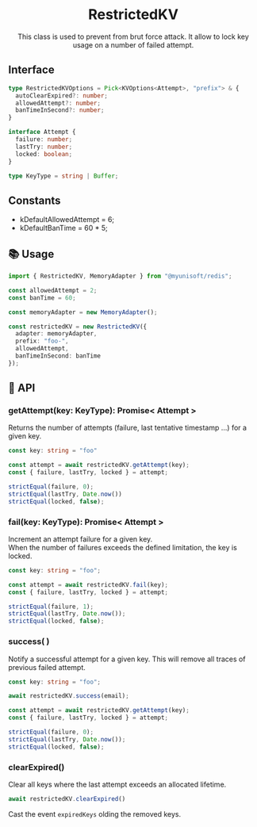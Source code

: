 <h1 align="center">
  RestrictedKV
</h1>

<p align="center">
  This class is used to prevent from brut force attack. It allow to lock key usage on a number of failed attempt.
</p>


## Interface

```ts
type RestrictedKVOptions = Pick<KVOptions<Attempt>, "prefix"> & {
  autoClearExpired?: number;
  allowedAttempt?: number;
  banTimeInSecond?: number;
}

interface Attempt {
  failure: number;
  lastTry: number;
  locked: boolean;
}

type KeyType = string | Buffer;
```

## Constants

- kDefaultAllowedAttempt = 6;
- kDefaultBanTime = 60 * 5;

## 📚 Usage

```ts
import { RestrictedKV, MemoryAdapter } from "@myunisoft/redis";

const allowedAttempt = 2;
const banTime = 60;

const memoryAdapter = new MemoryAdapter();

const restrictedKV = new RestrictedKV({
  adapter: memoryAdapter,
  prefix: "foo-",
  allowedAttempt,
  banTimeInSecond: banTime
});
```

## 📜 API

### getAttempt(key: KeyType): Promise< Attempt >

Returns the number of attempts (failure, last tentative timestamp ...) for a given key.  

```ts
const key: string = "foo"

const attempt = await restrictedKV.getAttempt(key);
const { failure, lastTry, locked } = attempt;

strictEqual(failure, 0);
strictEqual(lastTry, Date.now())
strictEqual(locked, false);
```

### fail(key: KeyType): Promise< Attempt >

Increment an attempt failure for a given key.  
When the number of failures exceeds the defined limitation, the key is locked.  

```ts
const key: string = "foo";

const attempt = await restrictedKV.fail(key);
const { failure, lastTry, locked } = attempt;

strictEqual(failure, 1);
strictEqual(lastTry, Date.now());
strictEqual(locked, false);
```
### success( )

Notify a successful attempt for a given key. This will remove all traces of previous failed attempt.

```ts
const key: string = "foo";

await restrictedKV.success(email);

const attempt = await restrictedKV.getAttempt(key);
const { failure, lastTry, locked } = attempt;

strictEqual(failure, 0);
strictEqual(lastTry, Date.now());
strictEqual(locked, false);
```

### clearExpired()

Clear all keys where the last attempt exceeds an allocated lifetime.

```ts
await restrictedKV.clearExpired()
```

Cast the event `expiredKeys` olding the removed keys.
